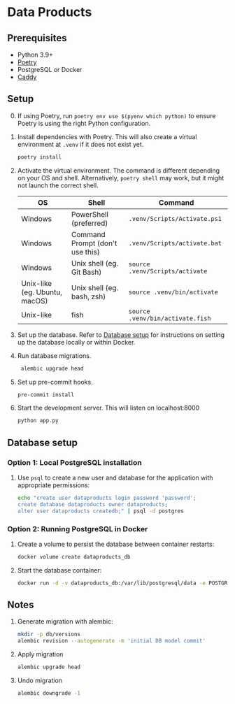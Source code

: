 # Data Products

## Prerequisites

* Python 3.9+
* [Poetry](https://python-poetry.org/docs/)
* PostgreSQL or Docker
* [Caddy](https://caddyserver.com/v2)

## Setup

0. If using Poetry, run `poetry env use $(pyenv which python)` to ensure Poetry is using the right Python configuration.

1. Install dependencies with Poetry. This will also create a virtual environment at `.venv` if it does not exist yet.

   ```bash
   poetry install
   ```

2. Activate the virtual environment. The command is different depending on your OS and shell.
   Alternatively, `poetry shell` may work, but it might not launch the correct shell.

   | OS                            | Shell                           | Command                          |
   |-------------------------------|---------------------------------|----------------------------------|
   | Windows                       | PowerShell (preferred)          | `.venv/Scripts/Activate.ps1`     |
   | Windows                       | Command Prompt (don't use this) | `.venv/Scripts/activate.bat`     |
   | Windows                       | Unix shell (eg. Git Bash)       | `source .venv/Scripts/activate`  |
   | Unix-like (eg. Ubuntu, macOS) | Unix shell (eg. bash, zsh)      | `source .venv/bin/activate`      |
   | Unix-like                     | fish                            | `source .venv/bin/activate.fish` |

3. Set up the database. Refer to [Database setup](#database-setup) for instructions on setting up the database locally
   or within Docker.

4. Run database migrations.

   ```bash
    alembic upgrade head
   ```

5. Set up pre-commit hooks.

   ```bash
   pre-commit install
   ```

6. Start the development server. This will listen on localhost:8000

   ```bash
   python app.py
   ```

## Database setup

### Option 1: Local PostgreSQL installation

1. Use `psql` to create a new user and database for the application with appropriate permissions:

   ```bash
   echo "create user dataproducts login password 'password';
   create database dataproducts owner dataproducts;
   alter user dataproducts createdb;" | psql -d postgres
   ```

### Option 2: Running PostgreSQL in Docker

1. Create a volume to persist the database between container restarts:

   ```bash
   docker volume create dataproducts_db
   ```

2. Start the database container:

   ```bash
   docker run -d -v dataproducts_db:/var/lib/postgresql/data -e POSTGRES_USER=dataproducts -e POSTGRES_PASSWORD=password -e POSTGRES_DB=dataproducts -p 5432:5432 --name dataproducts_db postgres
   ```

## Notes

1. Generate migration with alembic:

    ```bash
    mkdir -p db/versions
    alembic revision --autogenerate -m 'initial DB model commit'
    ```

2. Apply migration

    ```bash
    alembic upgrade head
    ```

2. Undo migration

    ```bash
    alembic downgrade -1
    ```
